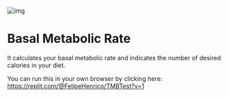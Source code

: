 ![img](https://user-images.githubusercontent.com/94445094/231781843-2b55d0a4-dffd-43ae-8ee4-382e49bf0d51.jpg) 
# Basal Metabolic Rate
It calculates your basal metabolic rate and indicates the number of desired calories in your diet.

You can run this in your own browser by clicking here:
https://replit.com/@FelipeHenrico/TMBTest?v=1

